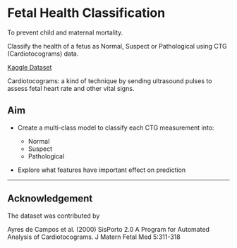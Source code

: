 # Fetal Health Classification

To prevent child and maternal mortality.

Classify the health of a fetus as Normal, Suspect or Pathological using CTG (Cardiotocograms) data.

[Kaggle Dataset](https://www.kaggle.com/andrewmvd/fetal-health-classification)

Cardiotocograms: a kind of technique by sending ultrasound pulses to assess fetal heart rate and other vital signs.

## Aim
* Create a multi-class model to classify each CTG measurement into:
    * Normal
    * Suspect
    * Pathological

* Explore what features have important effect on prediction


---
## Acknowledgement
The dataset was contributed by

Ayres de Campos et al. (2000) SisPorto 2.0 A Program for Automated Analysis of Cardiotocograms. J Matern Fetal Med 5:311-318